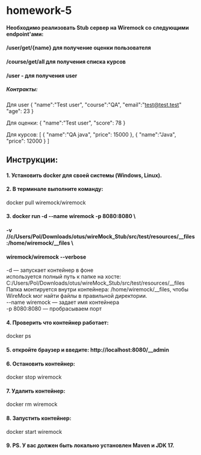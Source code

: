 # homework-5
#### Необходимо реализовать Stub сервер на Wiremock со следующими endpoint'ами: <br>
#### /user/get/{name} для получение оценки пользователя <br>
#### /course/get/all для получения списка курсов <br>
#### /user - для получения user <br>
##### Контракты:
Для user
{
"name":"Test user",
"course":"QA",
"email":"test@test.test"
"age": 23
}

Для оценки:
{
"name":"Test user",
"score": 78
}

Для курсов:
[
{
"name":"QA java",
"price": 15000
},
{
"name":"Java",
"price": 12000
}
]
## Инструкции:
#### 1. Установить docker для своей системы (Windows, Linux).
#### 2. В терминале выполните команду:<br>
   docker pull wiremock/wiremock<br> 
#### 3. docker run -d --name wiremock -p 8080:8080 \
#### -v //c/Users/Pol/Downloads/otus/wireMock_Stub/src/test/resources/__files:/home/wiremock/__files \
#### wiremock/wiremock --verbose<br>
   -d — запускает контейнер в фоне<br>
   используется полный путь к папке на хосте: C:/Users/Pol/Downloads/otus/wireMock_Stub/src/test/resources/__files<br>
   Папка монтируется внутри контейнера: /home/wiremock/__files, чтобы WireMock мог найти файлы в правильной директории.<br> 
   --name wiremock — задает имя контейнера<br>
   -p 8080:8080 — пробрасываем порт <br>
#### 4. Проверить что контейнер работает:<br>
   docker ps<br>
#### 5. откройте браузер и введите: http://localhost:8080/__admin
#### 6. Остановить контейнер:<br> 
docker stop wiremock
#### 7. Удалить контейнер:<br>
docker rm wiremock
#### 8. Запустить контейнер:<br>
docker start wiremock
#### 9. **PS.** У вас должен быть локально установлен Maven и JDK 17.<br>